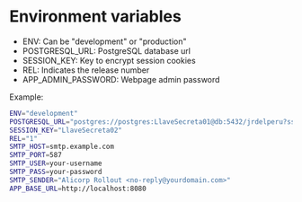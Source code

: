 # Environment variables

- ENV: Can be "development" or "production"
- POSTGRESQL_URL: PostgreSQL database url
- SESSION_KEY: Key to encrypt session cookies
- REL: Indicates the release number
- APP_ADMIN_PASSWORD: Webpage admin password

Example:

```bash
ENV="development"
POSTGRESQL_URL="postgres://postgres:LlaveSecreta01@db:5432/jrdelperu?sslmode=disable"
SESSION_KEY="LlaveSecreta02"
REL="1"
SMTP_HOST=smtp.example.com
SMTP_PORT=587
SMTP_USER=your-username
SMTP_PASS=your-password
SMTP_SENDER="Alicorp Rollout <no-reply@yourdomain.com>"
APP_BASE_URL=http://localhost:8080
```

